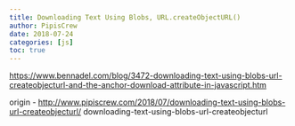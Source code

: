 ```yaml
---
title: Downloading Text Using Blobs, URL.createObjectURL()
author: PipisCrew
date: 2018-07-24
categories: [js]
toc: true
---
```


https://www.bennadel.com/blog/3472-downloading-text-using-blobs-url-createobjecturl-and-the-anchor-download-attribute-in-javascript.htm

origin - http://www.pipiscrew.com/2018/07/downloading-text-using-blobs-url-createobjecturl/ downloading-text-using-blobs-url-createobjecturl
